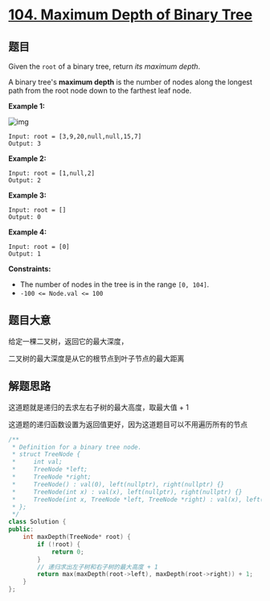 # [104. Maximum Depth of Binary Tree](https://leetcode.com/problems/maximum-depth-of-binary-tree/)

## 题目

Given the `root` of a binary tree, return *its maximum depth*.

A binary tree's **maximum depth** is the number of nodes along the longest path from the root node down to the farthest leaf node.

 

**Example 1:**

![img](https://assets.leetcode.com/uploads/2020/11/26/tmp-tree.jpg)

```
Input: root = [3,9,20,null,null,15,7]
Output: 3
```

**Example 2:**

```
Input: root = [1,null,2]
Output: 2
```

**Example 3:**

```
Input: root = []
Output: 0
```

**Example 4:**

```
Input: root = [0]
Output: 1
```

 

**Constraints:**

- The number of nodes in the tree is in the range `[0, 104]`.
- `-100 <= Node.val <= 100`

## 题目大意

给定一棵二叉树，返回它的最大深度，

二叉树的最大深度是从它的根节点到叶子节点的最大距离

## 解题思路

这道题就是递归的去求左右子树的最大高度，取最大值 + 1

这道题的递归函数设置为返回值更好，因为这道题目可以不用遍历所有的节点

````c++
/**
 * Definition for a binary tree node.
 * struct TreeNode {
 *     int val;
 *     TreeNode *left;
 *     TreeNode *right;
 *     TreeNode() : val(0), left(nullptr), right(nullptr) {}
 *     TreeNode(int x) : val(x), left(nullptr), right(nullptr) {}
 *     TreeNode(int x, TreeNode *left, TreeNode *right) : val(x), left(left), right(right) {}
 * };
 */
class Solution {
public:
    int maxDepth(TreeNode* root) {
        if (!root) {
            return 0;
        }
        // 递归求出左子树和右子树的最大高度 + 1
        return max(maxDepth(root->left), maxDepth(root->right)) + 1;
    }
};
````

